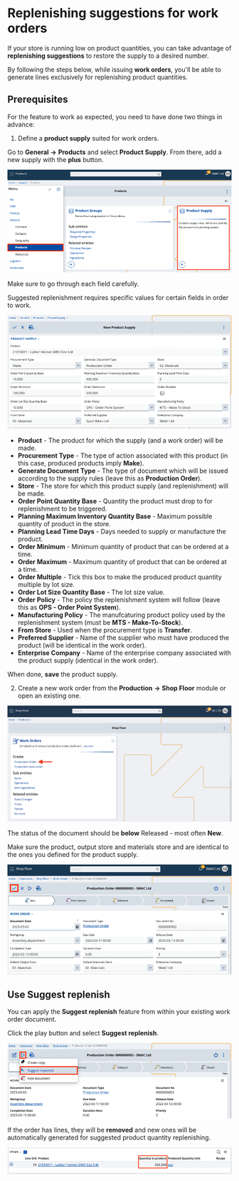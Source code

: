 # Replenishing suggestions for work orders

If your store is running low on product quantities, you can take advantage of **replenishing suggestions** to restore the supply to a desired number.

By following the steps below, while issuing **work orders**, you'll be able to generate lines exclusively for replenishing product quantities.

## Prerequisites

For the feature to work as expected, you need to have done two things in advance:

1.	Define a **product supply** suited for work orders.

Go to **General** **->** **Products** and select **Product Supply**. From there, add a new supply with the **plus** button.

![Picture](pictures/pr_supply.png)
 
Make sure to go through each field carefully. 

Suggested replenishment requires specific values for certain fields in order to work.

![Picture](pictures/pr_supply_make.png)

- **Product** - The product for which the supply (and a work order) will be made.
- **Procurement Type** - The type of action associated with this product (in this case, produced products imply **Make**).
- **Generate Document Type** - The type of document which will be issued according to the supply rules (leave this as **Production Order**).
- **Store** - The store for which this product supply (and replenishment) will be made.
- **Order Point Quantity Base** - Quantity the product must drop to for replenishment to be triggered.
- **Planning Maximum Inventory Quantity Base** - Maximum possible quantity of product in the store.
- **Planning Lead Time Days** - Days needed to supply or manufacture the product.
- **Order Minimum** - Minimum quantity of product that can be ordered at a time.
- **Order Maximum** - Maximum quantity of product that can be ordered at a time.
- **Order Multiple** - Tick this box to make the produced product quantity multiple by lot size.
- **Order Lot Size Quantity Base** - The lot size value.
- **Order Policy** - The policy the replenishment system will follow (leave this as **OPS - Order Point System**). 
- **Manufacturing Policy** - The manufcaturing product policy used by the replenishment system (must be **MTS - Make-To-Stock**).
- **From Store** - Used when the procurement type is **Transfer**. 
- **Preferred Supplier** - Name of the supplier who must have produced the product (will be identical in the work order).
- **Enterprise Company** - Name of the enterprise company associated with the product supply (identical in the work order).

When done, **save** the product supply.
 
2.	Create a new work order from the **Production** **->** **Shop Floor** module or open an existing one. 

![Picture](pictures/pr_order.png)

The status of the document should be **below** Released - most often **New**.

Make sure the product, output store and materials store and are identical to the ones you defined for the product supply. 

![Picture](pictures/product_order.png)
 
## Use Suggest replenish

You can apply the **Suggest replenish** feature from within your existing work order document. 

Click the play button and select **Suggest replenish**.

![Picture](pictures/sug_rep_prod.png)

If the order has lines, they will be **removed** and new ones will be automatically generated for suggested product quantity replenishing.

![Picture](pictures/quantit.png)

